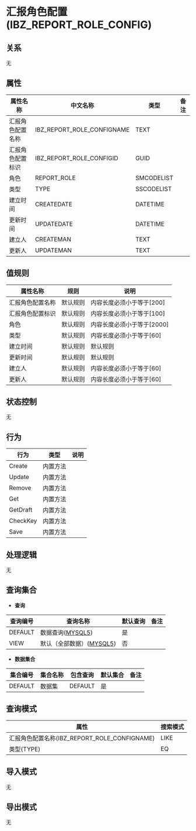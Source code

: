 # 汇报角色配置(IBZ_REPORT_ROLE_CONFIG)

  

## 关系
无

## 属性

| 属性名称        |    中文名称    | 类型     |  备注  |
| --------   |------------| -----   |  -------- | 
|汇报角色配置名称|IBZ_REPORT_ROLE_CONFIGNAME|TEXT|&nbsp;|
|汇报角色配置标识|IBZ_REPORT_ROLE_CONFIGID|GUID|&nbsp;|
|角色|REPORT_ROLE|SMCODELIST|&nbsp;|
|类型|TYPE|SSCODELIST|&nbsp;|
|建立时间|CREATEDATE|DATETIME|&nbsp;|
|更新时间|UPDATEDATE|DATETIME|&nbsp;|
|建立人|CREATEMAN|TEXT|&nbsp;|
|更新人|UPDATEMAN|TEXT|&nbsp;|

## 值规则
| 属性名称    | 规则    |  说明  |
| --------   |------------| ----- | 
|汇报角色配置名称|默认规则|内容长度必须小于等于[200]|
|汇报角色配置标识|默认规则|内容长度必须小于等于[100]|
|角色|默认规则|内容长度必须小于等于[2000]|
|类型|默认规则|内容长度必须小于等于[60]|
|建立时间|默认规则|默认规则|
|更新时间|默认规则|默认规则|
|建立人|默认规则|内容长度必须小于等于[60]|
|更新人|默认规则|内容长度必须小于等于[60]|

## 状态控制

无


## 行为
| 行为    | 类型    |  说明  |
| --------   |------------| ----- | 
|Create|内置方法|&nbsp;|
|Update|内置方法|&nbsp;|
|Remove|内置方法|&nbsp;|
|Get|内置方法|&nbsp;|
|GetDraft|内置方法|&nbsp;|
|CheckKey|内置方法|&nbsp;|
|Save|内置方法|&nbsp;|

## 处理逻辑
无

## 查询集合

* **查询**

| 查询编号 | 查询名称       | 默认查询 |   备注|
| --------  | --------   | --------   | ----- |
|DEFAULT|数据查询([MYSQL5](../../appendix/query_MYSQL5.md#IbzReportRoleConfig_Default))|是|&nbsp;|
|VIEW|默认（全部数据）([MYSQL5](../../appendix/query_MYSQL5.md#IbzReportRoleConfig_View))|否|&nbsp;|

* **数据集合**

| 集合编号 | 集合名称   |  包含查询  | 默认集合 |   备注|
| --------  | --------   | -------- | --------   | ----- |
|DEFAULT|数据集|DEFAULT|是|&nbsp;|

## 查询模式
| 属性      |    搜索模式     |
| --------   |------------|
|汇报角色配置名称(IBZ_REPORT_ROLE_CONFIGNAME)|LIKE|
|类型(TYPE)|EQ|

## 导入模式
无


## 导出模式
无
